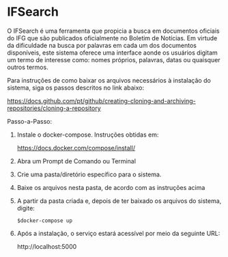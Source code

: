 

# IFSearch 
O IFSearch é uma ferramenta que propicia a busca em documentos oficiais do IFG que são publicados oficialmente no Boletim de Notícias. Em virtude da dificuldade na busca por palavras em cada um dos documentos disponíveis, este sistema oferece uma interface aonde os usuários digitam um termo de interesse como: nomes próprios, palavras, datas ou quaisquer outros termos.

Para instruções de como baixar os arquivos necessários à instalação do sistema, siga os passos descritos no link abaixo:

https://docs.github.com/pt/github/creating-cloning-and-archiving-repositories/cloning-a-repository

Passo-a-Passo:
1. Instale o docker-compose. Instruções obtidas em:

   https://docs.docker.com/compose/install/


2. Abra um Prompt de Comando ou Terminal

3. Crie uma pasta/diretório específico para o sistema. 

4. Baixe os arquivos nesta pasta, de acordo com as instruções acima

5. A partir da pasta criada e, depois de ter baixado os arquivos do sistema, digite:

   `$docker-compose up`
   
   
7. Após a instalação, o serviço estará acessível por meio da seguinte URL:

   http://localhost:5000


